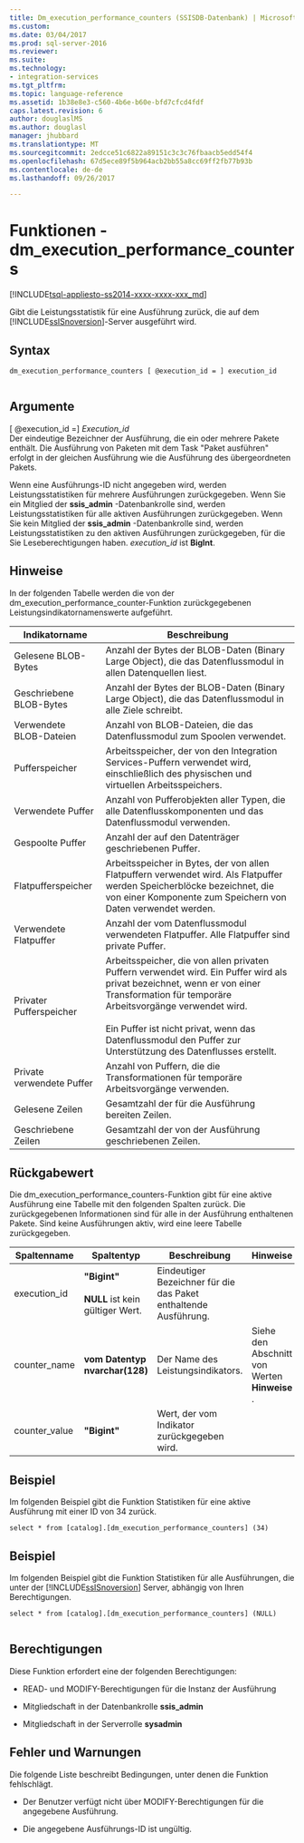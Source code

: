```yaml
---
title: Dm_execution_performance_counters (SSISDB-Datenbank) | Microsoft Docs
ms.custom: 
ms.date: 03/04/2017
ms.prod: sql-server-2016
ms.reviewer: 
ms.suite: 
ms.technology:
- integration-services
ms.tgt_pltfrm: 
ms.topic: language-reference
ms.assetid: 1b38e8e3-c560-4b6e-b60e-bfd7cfcd4fdf
caps.latest.revision: 6
author: douglaslMS
ms.author: douglasl
manager: jhubbard
ms.translationtype: MT
ms.sourcegitcommit: 2edcce51c6822a89151c3c3c76fbaacb5edd54f4
ms.openlocfilehash: 67d5ece89f5b964acb2bb55a8cc69ff2fb77b93b
ms.contentlocale: de-de
ms.lasthandoff: 09/26/2017

---
```

# <a name="functions---dmexecutionperformancecounters"></a>Funktionen - dm_execution_performance_counters
[!INCLUDE[tsql-appliesto-ss2014-xxxx-xxxx-xxx_md](../includes/tsql-appliesto-ss2014-xxxx-xxxx-xxx-md.md)]

  Gibt die Leistungsstatistik für eine Ausführung zurück, die auf dem [!INCLUDE[ssISnoversion](../includes/ssisnoversion-md.md)]-Server ausgeführt wird.  
  
## <a name="syntax"></a>Syntax  
  
```tsql  
dm_execution_performance_counters [ @execution_id = ] execution_id  
  
```  
  
## <a name="arguments"></a>Argumente  
 [ @execution_id =] *Execution_id*  
 Der eindeutige Bezeichner der Ausführung, die ein oder mehrere Pakete enthält. Die Ausführung von Paketen mit dem Task "Paket ausführen" erfolgt in der gleichen Ausführung wie die Ausführung des übergeordneten Pakets.  
  
 Wenn eine Ausführungs-ID nicht angegeben wird, werden Leistungsstatistiken für mehrere Ausführungen zurückgegeben. Wenn Sie ein Mitglied der **ssis_admin** -Datenbankrolle sind, werden Leistungsstatistiken für alle aktiven Ausführungen zurückgegeben.  Wenn Sie kein Mitglied der **ssis_admin** -Datenbankrolle sind, werden Leistungsstatistiken zu den aktiven Ausführungen zurückgegeben, für die Sie Leseberechtigungen haben. *execution_id* ist **BigInt**.  
  
## <a name="remarks"></a>Hinweise  
 In der folgenden Tabelle werden die von der dm_execution_performance_counter-Funktion zurückgegebenen Leistungsindikatornamenswerte aufgeführt.  
  
|Indikatorname|Beschreibung|  
|------------------|-----------------|  
|Gelesene BLOB-Bytes|Anzahl der Bytes der BLOB-Daten (Binary Large Object), die das Datenflussmodul in allen Datenquellen liest.|  
|Geschriebene BLOB-Bytes|Anzahl der Bytes der BLOB-Daten (Binary Large Object), die das Datenflussmodul in alle Ziele schreibt.|  
|Verwendete BLOB-Dateien|Anzahl von BLOB-Dateien, die das Datenflussmodul zum Spoolen verwendet.|  
|Pufferspeicher|Arbeitsspeicher, der von den Integration Services-Puffern verwendet wird, einschließlich des physischen und virtuellen Arbeitsspeichers.|  
|Verwendete Puffer|Anzahl von Pufferobjekten aller Typen, die alle Datenflusskomponenten und das Datenflussmodul verwenden.|  
|Gespoolte Puffer|Anzahl der auf den Datenträger geschriebenen Puffer.|  
|Flatpufferspeicher|Arbeitsspeicher in Bytes, der von allen Flatpuffern verwendet wird. Als Flatpuffer werden Speicherblöcke bezeichnet, die von einer Komponente zum Speichern von Daten verwendet werden.|  
|Verwendete Flatpuffer|Anzahl der vom Datenflussmodul verwendeten Flatpuffer. Alle Flatpuffer sind private Puffer.|  
|Privater Pufferspeicher|Arbeitsspeicher, die von allen privaten Puffern verwendet wird. Ein Puffer wird als privat bezeichnet, wenn er von einer Transformation für temporäre Arbeitsvorgänge verwendet wird.<br /><br /> Ein Puffer ist nicht privat, wenn das Datenflussmodul den Puffer zur Unterstützung des Datenflusses erstellt.|  
|Private verwendete Puffer|Anzahl von Puffern, die die Transformationen für temporäre Arbeitsvorgänge verwenden.|  
|Gelesene Zeilen|Gesamtzahl der für die Ausführung bereiten Zeilen.|  
|Geschriebene Zeilen|Gesamtzahl der von der Ausführung geschriebenen Zeilen.|  
  
## <a name="return"></a>Rückgabewert  
 Die dm_execution_performance_counters-Funktion gibt für eine aktive Ausführung eine Tabelle mit den folgenden Spalten zurück. Die zurückgegebenen Informationen sind für alle in der Ausführung enthaltenen Pakete. Sind keine Ausführungen aktiv, wird eine leere Tabelle zurückgegeben.  
  
|Spaltenname|Spaltentyp|Beschreibung|Hinweise|  
|-----------------|-----------------|-----------------|-------------|  
|execution_id|**"Bigint"**<br /><br /> **NULL** ist kein gültiger Wert.|Eindeutiger Bezeichner für die das Paket enthaltende Ausführung.||  
|counter_name|**vom Datentyp nvarchar(128)**|Der Name des Leistungsindikators.|Siehe den Abschnitt von Werten **Hinweise** .|  
|counter_value|**"Bigint"**|Wert, der vom Indikator zurückgegeben wird.||  
  
## <a name="example"></a>Beispiel  
 Im folgenden Beispiel gibt die Funktion Statistiken für eine aktive Ausführung mit einer ID von 34 zurück.  
  
```  
select * from [catalog].[dm_execution_performance_counters] (34)  
```  
  
## <a name="example"></a>Beispiel  
 Im folgenden Beispiel gibt die Funktion Statistiken für alle Ausführungen, die unter der [!INCLUDE[ssISnoversion](../includes/ssisnoversion-md.md)] Server, abhängig von Ihren Berechtigungen.  
  
```  
select * from [catalog].[dm_execution_performance_counters] (NULL)  
  
```  
  
## <a name="permissions"></a>Berechtigungen  
 Diese Funktion erfordert eine der folgenden Berechtigungen:  
  
-   READ- und MODIFY-Berechtigungen für die Instanz der Ausführung  
  
-   Mitgliedschaft in der Datenbankrolle **ssis_admin**  
  
-   Mitgliedschaft in der Serverrolle **sysadmin**  
  
## <a name="errors-and-warnings"></a>Fehler und Warnungen  
 Die folgende Liste beschreibt Bedingungen, unter denen die Funktion fehlschlägt.  
  
-   Der Benutzer verfügt nicht über MODIFY-Berechtigungen für die angegebene Ausführung.  
  
-   Die angegebene Ausführungs-ID ist ungültig.  
  
  
